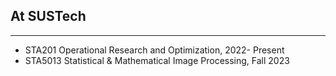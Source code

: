 ## At SUSTech
---
- STA201 Operational Research and Optimization, 2022- Present 
- STA5013 Statistical & Mathematical Image Processing, Fall 2023
